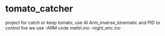 # tomato_catcher
project for catch or keep tomato, use AI Arm_inverse_kinematic and PID to control
foe we use
-ARM code mettri.ino
-night_enc.ino
